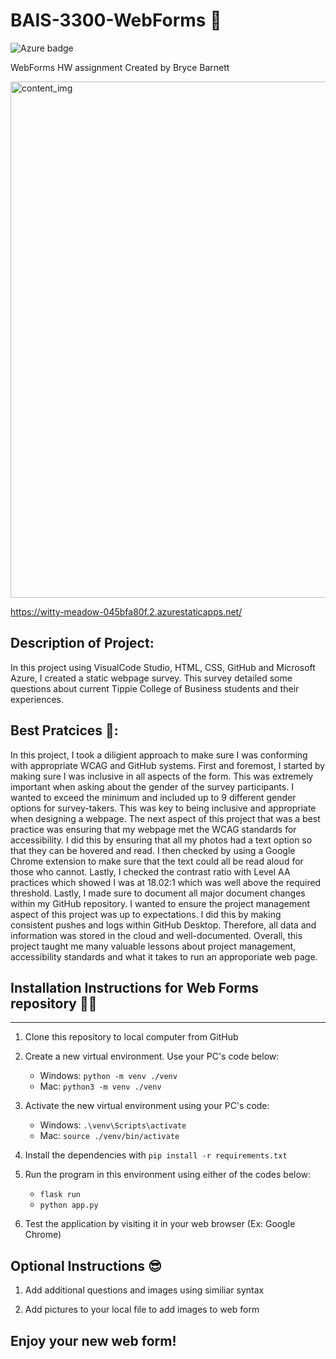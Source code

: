 # BAIS-3300-WebForms 👾

![Azure badge](https://img.shields.io/badge/Microsoft_Azure-0089D6?style=for-the-badge&logo=microsoft-azure&logoColor=white)

WebForms HW assignment
Created by Bryce Barnett

<img width="826" alt="content_img" src="https://user-images.githubusercontent.com/100546534/236908389-10c99532-442b-4ae1-8779-9fffe6078cd9.png">

https://witty-meadow-045bfa80f.2.azurestaticapps.net/

## Description of Project:

In this project using VisualCode Studio, HTML, CSS, GitHub and Microsoft Azure, I created a static webpage survey. This survey detailed some questions about current Tippie College of Business students and their experiences. 

## Best Pratcices 📲:

In this project, I took a diligient approach to make sure I was conforming with appropriate WCAG and GitHub systems. First and foremost, I started by making sure I was inclusive in all aspects of the form. This was extremely important when asking about the gender of the survey participants. I wanted to exceed the minimum and included up to 9 different gender options for survey-takers. This was key to being inclusive and appropriate when designing a webpage.
The next aspect of this project that was a best practice was ensuring that my webpage met the WCAG standards for accessibility. I did this by ensuring that all my photos had a text option so that they can be hovered and read. I then checked by using a Google Chrome extension to make sure that the text could all be read aloud for those who cannot. Lastly, I checked the contrast ratio with Level AA practices which showed I was at 18.02:1 which was well above the required threshold.
Lastly, I made sure to document all major document changes within my GitHub repository. I wanted to ensure the project management aspect of this project was up to expectations. I did this by making consistent pushes and logs within GitHub Desktop.  Therefore, all data and information was stored in the cloud and well-documented. 
Overall, this  project taught me many valuable lessons about project management, accessibility standards and what it takes to run an approporiate web page.


## Installation Instructions for Web Forms repository 👷‍♂️

---

1. Clone this repository to local computer from GitHub

2. Create a new virtual environment. Use your PC's code below:

   - Windows: `python -m venv ./venv`
   - Mac: `python3 -m venv ./venv`

3. Activate the new virtual environment using your PC's code:

   - Windows: `.\venv\Scripts\activate`
   - Mac: `source ./venv/bin/activate`

4. Install the dependencies with `pip install -r requirements.txt`

5. Run the program in this environment using either of the codes below:

   - `flask run`
   - `python app.py`

6. Test the application by visiting it in your web browser (Ex: Google Chrome)

## Optional Instructions 😎

1. Add additional questions and images using similiar syntax

2. Add pictures to your local file to add images to web form

## Enjoy your new web form!


